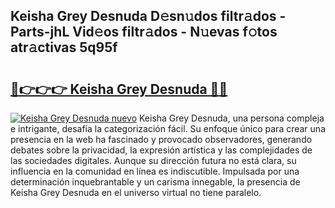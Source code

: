 ## Keisha Grey Desnuda D𝚎sn𝚞dos filtr𝚊dos - Parts-jhL Vid𝚎os filtr𝚊dos - N𝚞evas f𝚘tos atr𝚊ctivas 5q95f

# <h2><a href="http://mb1mpb.tromn.icu/?c=Keisha+Grey+Desnuda">🔗👉👉👉 Keisha Grey Desnuda 🔗🔗</a></h2>

[![Keisha Grey Desnuda nuevo](https://i.imgur.com/pEAQMta.gif)](http://mb1mpb.tromn.icu/?c=Keisha+Grey+Desnuda)
Keisha Grey Desnuda, una persona compleja e intrigante, desafía la categorización fácil. Su enfoque único para crear una presencia en la web ha fascinado y provocado observadores, generando debates sobre la privacidad, la expresión artística y las complejidades de las sociedades digitales. Aunque su dirección futura no está clara, su influencia en la comunidad en línea es indiscutible. Impulsada por una determinación inquebrantable y un carisma innegable, la presencia de Keisha Grey Desnuda en el universo virtual no tiene paralelo.
